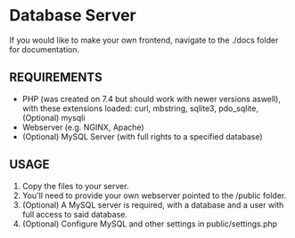 # Database Server
If you would like to make your own frontend, navigate to the ./docs folder for documentation.

## REQUIREMENTS
- PHP (was created on 7.4 but should work with newer versions aswell), with these extensions loaded: curl, mbstring, sqlite3, pdo_sqlite, (Optional) mysqli
- Webserver (e.g. NGINX, Apache)
- (Optional) MySQL Server (with full rights to a specified database)

## USAGE
1) Copy the files to your server.
2) You'll need to provide your own webserver pointed to the /public folder.
3) (Optional) A MySQL server is required, with a database and a user with full access to said database.
4) (Optional) Configure MySQL and other settings in public/settings.php
